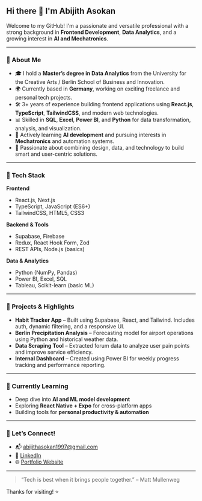 ## Hi there 👋 I'm Abijith Asokan

Welcome to my GitHub! I'm a passionate and versatile professional with a strong background in **Frontend Development**, **Data Analytics**, and a growing interest in **AI and Mechatronics**.

---

### 🚀 About Me

- 🎓 I hold a **Master’s degree in Data Analytics** from the University for the Creative Arts / Berlin School of Business and Innovation.
- 🌍 Currently based in **Germany**, working on exciting freelance and personal tech projects.
- 🛠️ 3+ years of experience building frontend applications using **React.js**, **TypeScript**, **TailwindCSS**, and modern web technologies.
- 📊 Skilled in **SQL**, **Excel**, **Power BI**, and **Python** for data transformation, analysis, and visualization.
- 🤖 Actively learning **AI development** and pursuing interests in **Mechatronics** and automation systems.
- 🧠 Passionate about combining design, data, and technology to build smart and user-centric solutions.

---

### 💼 Tech Stack

**Frontend**
- React.js, Next.js
- TypeScript, JavaScript (ES6+)
- TailwindCSS, HTML5, CSS3

**Backend & Tools**
- Supabase, Firebase
- Redux, React Hook Form, Zod
- REST APIs, Node.js (basics)

**Data & Analytics**
- Python (NumPy, Pandas)
- Power BI, Excel, SQL
- Tableau, Scikit-learn (basic ML)

---

### 🧩 Projects & Highlights

- **Habit Tracker App** – Built using Supabase, React, and Tailwind. Includes auth, dynamic filtering, and a responsive UI.
- **Berlin Precipitation Analysis** – Forecasting model for airport operations using Python and historical weather data.
- **Data Scraping Tool** – Extracted forum data to analyze user pain points and improve service efficiency.
- **Internal Dashboard** – Created using Power BI for weekly progress tracking and performance reporting.

---

### 🌱 Currently Learning

- Deep dive into **AI and ML model development**
- Exploring **React Native + Expo** for cross-platform apps
- Building tools for **personal productivity & automation**

---

### 🤝 Let’s Connect!

- 📬 abijithasokan1997@gmail.com  
- 💼 [LinkedIn](https://www.linkedin.com/in/abijith-asokan-784a01338/)
- 🌐 [Portfolio Website](https://abijith1997.github.io) <!-- add your site if available -->

---

> “Tech is best when it brings people together.” – Matt Mullenweg

Thanks for visiting! ⭐

